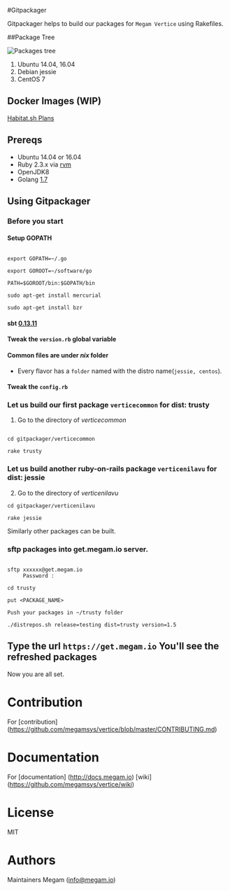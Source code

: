 #Gitpackager

Gitpackager helps to build our packages for `Megam Vertice` using Rakefiles.

##Package Tree

![Packages tree](https://github.com/megamsys/packager/blob/master/images/autopackages.png)

1. Ubuntu 14.04, 16.04
2. Debian jessie
3. CentOS 7

## Docker Images (WIP)

[Habitat.sh Plans](https://github.com/megamsys/habitat_plans)


## Prereqs

- Ubuntu 14.04 or 16.04
- Ruby 2.3.x via [rvm](http://devcenter.megam.io/2015/03/03/megam_install_ruby/)
- OpenJDK8
- Golang [1.7](https://golang.org/dl/)


## Using Gitpackager


### Before you start

#### Setup GOPATH

```

export GOPATH=~/.go

export GOROOT=~/software/go

PATH=$GOROOT/bin:$GOPATH/bin

sudo apt-get install mercurial

sudo apt-get install bzr

```

#### sbt [0.13.11](http://devcenter.megam.io/2015/03/16/setting-up-scala-sbt-play-akka/)

#### Tweak the `version.rb` global variable

#### Common files are under *nix* folder

- Every flavor has a `folder` named with the distro name(`jessie, centos`).

#### Tweak the `config.rb`


### Let us build our first package `verticecommon` for dist: trusty

1. Go to the directory of *verticecommon*

```

cd gitpackager/verticecommon

rake trusty

```

### Let us build another ruby-on-rails package `verticenilavu` for dist: jessie

2. Go to the directory of *verticenilavu*

```
cd gitpackager/verticenilavu

rake jessie

```

Similarly other packages can be built.

### sftp packages into get.megam.io server.

```

sftp xxxxxx@get.megam.io
     Password :

cd trusty

put <PACKAGE_NAME>

Push your packages in ~/trusty folder

./distrepos.sh release=testing dist=trusty version=1.5

```

## Type the url `https://get.megam.io`  You'll see the refreshed packages

Now you are all set.

# Contribution

For [contribution] (https://github.com/megamsys/vertice/blob/master/CONTRIBUTING.md)

# Documentation

For [documentation] (http://docs.megam.io)
    [wiki] (https://github.com/megamsys/vertice/wiki)

# License

MIT


# Authors

Maintainers Megam (<info@megam.io>)
